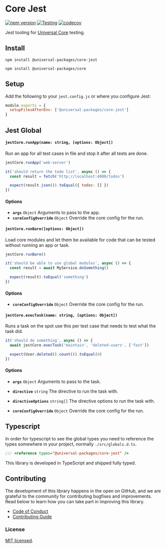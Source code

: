 # Core Jest

[![npm version](https://badge.fury.io/js/@universal-packages%2Fcore-jest.svg)](https://www.npmjs.com/package/@universal-packages/core-jest)
[![Testing](https://github.com/universal-packages/universal-core-jest/actions/workflows/testing.yml/badge.svg)](https://github.com/universal-packages/universal-core-jest/actions/workflows/testing.yml)
[![codecov](https://codecov.io/gh/universal-packages/universal-core-jest/branch/main/graph/badge.svg?token=CXPJSN8IGL)](https://codecov.io/gh/universal-packages/universal-core-jest)

Jest tooling for [Universal Core](https://github.com/universal-packages/universal-core) testing.

## Install

```shell
npm install @universal-packages/core-jest

npm install @universal-packages/core
```

## Setup

Add the following to your `jest.config.js` or where you configure Jest:

```js
module.exports = {
  setupFilesAfterEnv: ['@universal-packages/core-jest']
}
```

## Jest Global

#### **`jestCore.runApp(name: string, [options: Object])`**

Run an app for all test cases in file and stop it after all tests are done.

```js
jestCore.runApp('web-server')

it('should return the todo list', async () => {
  const result = fetch('http://localhost:4000/todos')

  expect(result.json()).toEqual({ todos: [] })
})
```

#### Options

- **`args`** `Object`
  Arguments to pass to the app.
- **`coreConfigOverride`** `Object`
  Override the core config for the run.

#### **`jestCore.runBare([options: Object])`**

Load core modules and let them be available for code that can be tested without running an app or task.

```js
jestCore.runBare()

it('should be able to use global modules', async () => {
  const result = await MyService.doSomething()

  expect(result).toEqual('something')
})
```

#### Options

- **`coreConfigOverride`** `Object`
  Override the core config for the run.

#### **`jestCore.execTask(name: string, [options: Object])`**

Runs a task on the spot use this per test case that needs to test what the task did.

```js
it('should do something', async () => {
  await jestCore.execTask('maintain', 'deleted-users', ['fast'])

  expect(User.deleted().count()).toEqual(0)
})
```

#### Options

- **`args`** `Object`
  Arguments to pass to the task.

- **`directive`** `string`
  The directive to run the task with.

- **`directiveOptions`** `string[]`
  The directive options to run the task with.

- **`coreConfigOverride`** `Object`
  Override the core config for the run.

## Typescript

In order for typescript to see the global types you need to reference the types somewhere in your project, normally `./src/globals.d.ts`.

```ts
/// <reference types="@universal-packages/core-jest" />
```

This library is developed in TypeScript and shipped fully typed.

## Contributing

The development of this library happens in the open on GitHub, and we are grateful to the community for contributing bugfixes and improvements. Read below to learn how you can take part in improving this library.

- [Code of Conduct](./CODE_OF_CONDUCT.md)
- [Contributing Guide](./CONTRIBUTING.md)

### License

[MIT licensed](./LICENSE).
